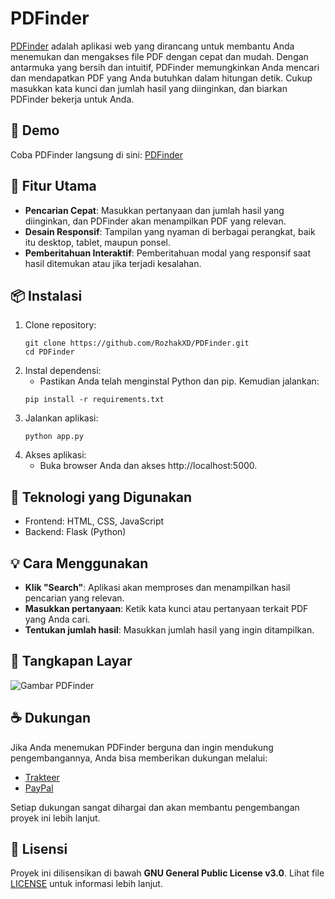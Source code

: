 # PDFinder
[PDFinder](https://github.com/RozhakXD/PDFinder) adalah aplikasi web yang dirancang untuk membantu Anda menemukan dan mengakses file PDF dengan cepat dan mudah. Dengan antarmuka yang bersih dan intuitif, PDFinder memungkinkan Anda mencari dan mendapatkan PDF yang Anda butuhkan dalam hitungan detik. Cukup masukkan kata kunci dan jumlah hasil yang diinginkan, dan biarkan PDFinder bekerja untuk Anda.

## 🚀 Demo
Coba PDFinder langsung di sini: [PDFinder](https://www.pdfinder.rozhakxd.my.id/)

## 🎯 Fitur Utama
- **Pencarian Cepat**: Masukkan pertanyaan dan jumlah hasil yang diinginkan, dan PDFinder akan menampilkan PDF yang relevan.
- **Desain Responsif**: Tampilan yang nyaman di berbagai perangkat, baik itu desktop, tablet, maupun ponsel.
- **Pemberitahuan Interaktif**: Pemberitahuan modal yang responsif saat hasil ditemukan atau jika terjadi kesalahan.

## 📦 Instalasi
1. Clone repository:
    ```
    git clone https://github.com/RozhakXD/PDFinder.git
    cd PDFinder
    ```
2. Instal dependensi:
    - Pastikan Anda telah menginstal Python dan pip. Kemudian jalankan:
    ```
    pip install -r requirements.txt
    ```
3. Jalankan aplikasi:
    ```
    python app.py
    ```
4. Akses aplikasi:
    - Buka browser Anda dan akses http://localhost:5000.

## 🔧 Teknologi yang Digunakan
- Frontend: HTML, CSS, JavaScript
- Backend: Flask (Python)

## 💡 Cara Menggunakan
- **Klik "Search"**: Aplikasi akan memproses dan menampilkan hasil pencarian yang relevan.
- **Masukkan pertanyaan**: Ketik kata kunci atau pertanyaan terkait PDF yang Anda cari.
- **Tentukan jumlah hasil**: Masukkan jumlah hasil yang ingin ditampilkan.

## 📸 Tangkapan Layar
![Gambar PDFinder](https://github.com/user-attachments/assets/6df0c0fc-c904-44a8-b18b-5690398f84d7)

## ☕ Dukungan
Jika Anda menemukan PDFinder berguna dan ingin mendukung pengembangannya, Anda bisa memberikan dukungan melalui:

- [Trakteer](https://trakteer.id/rozhak_official/tip)
- [PayPal](https://paypal.me/rozhak9)

Setiap dukungan sangat dihargai dan akan membantu pengembangan proyek ini lebih lanjut.

## 📄 Lisensi
Proyek ini dilisensikan di bawah **GNU General Public License v3.0**. Lihat file [LICENSE](https://github.com/RozhakXD/PDFinder?tab=GPL-3.0-1-ov-file#) untuk informasi lebih lanjut.
